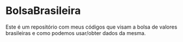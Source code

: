 # BolsaBrasileira
Este é um repositório com meus códigos que visam a bolsa de valores brasileiras e como podemos usar/obter dados da mesma.
